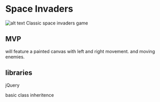 # Space Invaders
[logo]: https://image.freepik.com/free-vector/space-invaders-game_62147502273.jpg "Logo Title Text 2"
![alt text][logo]
Classic space invaders game
## MVP
will feature a painted canvas with left and right movement. and moving enemies.
## libraries
jQuery

basic class inheritence
